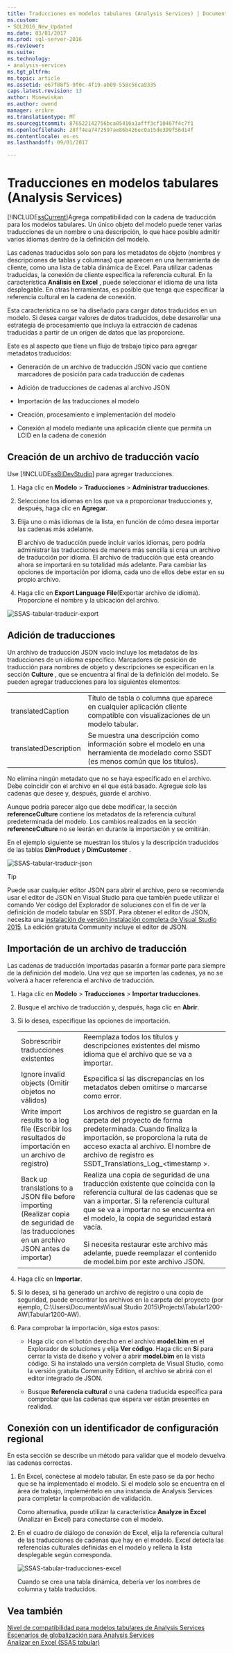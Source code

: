 ```yaml
---
title: Traducciones en modelos tabulares (Analysis Services) | Documentos de Microsoft
ms.custom:
- SQL2016_New_Updated
ms.date: 03/01/2017
ms.prod: sql-server-2016
ms.reviewer: 
ms.suite: 
ms.technology:
- analysis-services
ms.tgt_pltfrm: 
ms.topic: article
ms.assetid: e67f88f5-9f0c-4f19-ab09-558c56ca9335
caps.latest.revision: 13
author: Minewiskan
ms.author: owend
manager: erikre
ms.translationtype: MT
ms.sourcegitcommit: 876522142756bca05416a1afff3cf10467f4c7f1
ms.openlocfilehash: 28ff4ea7472597ae86b426ec0a15de399f56d14f
ms.contentlocale: es-es
ms.lasthandoff: 09/01/2017

---
```

# <a name="translations-in-tabular-models-analysis-services"></a>Traducciones en modelos tabulares (Analysis Services)
  [!INCLUDE[ssCurrent](../../includes/sscurrent-md.md)]Agrega compatibilidad con la cadena de traducción para los modelos tabulares. Un único objeto del modelo puede tener varias traducciones de un nombre o una descripción, lo que hace posible admitir varios idiomas dentro de la definición del modelo.  
  
 Las cadenas traducidas solo son para los metadatos de objeto (nombres y descripciones de tablas y columnas) que aparecen en una herramienta de cliente, como una lista de tabla dinámica de Excel.  Para utilizar cadenas traducidas, la conexión de cliente especifica la referencia cultural. En la característica **Análisis en Excel** , puede seleccionar el idioma de una lista desplegable. En otras herramientas, es posible que tenga que especificar la referencia cultural en la cadena de conexión.  
  
 Esta característica no se ha diseñado para cargar datos traducidos en un modelo. Si desea cargar valores de datos traducidos, debe desarrollar una estrategia de procesamiento que incluya la extracción de cadenas traducidas a partir de un origen de datos que las proporcione.  
  
 Este es al aspecto que tiene un flujo de trabajo típico para agregar metadatos traducidos:  
  
-   Generación de un archivo de traducción JSON vacío que contiene marcadores de posición para cada traducción de cadenas  
  
-   Adición de traducciones de cadenas al archivo JSON  
  
-   Importación de las traducciones al modelo  
  
-   Creación, procesamiento e implementación del modelo  
  
-   Conexión al modelo mediante una aplicación cliente que permita un LCID en la cadena de conexión  
  
## <a name="create-an-empty-translation-file"></a>Creación de un archivo de traducción vacío  
 Use [!INCLUDE[ssBIDevStudio](../../includes/ssbidevstudio-md.md)] para agregar traducciones.  
  
1.  Haga clic en **Modelo** > **Traducciones** > **Administrar traducciones**.  
  
2.  Seleccione los idiomas en los que va a proporcionar traducciones y, después, haga clic en **Agregar**.  
  
3.  Elija uno o más idiomas de la lista, en función de cómo desea importar las cadenas más adelante.  
  
     El archivo de traducción puede incluir varios idiomas, pero podría administrar las traducciones de manera más sencilla si crea un archivo de traducción por idioma. El archivo de traducción que está creando ahora se importará en su totalidad más adelante. Para cambiar las opciones de importación por idioma, cada uno de ellos debe estar en su propio archivo.  
  
4.  Haga clic en **Export Language File**(Exportar archivo de idioma).  Proporcione el nombre y la ubicación del archivo.  
  
 ![SSAS-tabular-traducir-export](../../analysis-services/tabular-models/media/ssas-tabular-translate-export.png "ssas-tabular-traducir-export")  
  
## <a name="add-translations"></a>Adición de traducciones  
 Un archivo de traducción JSON vacío incluye los metadatos de las traducciones de un idioma específico. Marcadores de posición de traducción para nombres de objeto y descripciones se especifican en la sección **Culture** , que se encuentra al final de la definición del modelo. Se pueden agregar traducciones para los siguientes elementos:  
  
|||  
|-|-|  
|translatedCaption|Título de tabla o columna que aparece en cualquier aplicación cliente compatible con visualizaciones de un modelo tabular.|  
|translatedDescription|Se muestra una descripción como información sobre el modelo en una herramienta de modelado como SSDT (es menos común que los títulos).|  
  
 No elimina ningún metadato que no se haya especificado en el archivo.  Debe coincidir con el archivo en el que está basado. Agregue solo las cadenas que desee y, después, guarde el archivo.  
  
 Aunque podría parecer algo que debe modificar, la sección  **referenceCulture** contiene los metadatos de la referencia cultural predeterminada del modelo. Los cambios realizados en la sección **referenceCulture** no se leerán en durante la importación y se omitirán.  
  
 En el ejemplo siguiente se muestran los títulos y la descripción traducidos de las tablas **DimProduct** y **DimCustomer** .  
  
 ![SSAS-tabular-traducir-json](../../analysis-services/tabular-models/media/ssas-tabular-translate-json.png "ssas-tabular-traducir-json")  
  
> [!TIP]  
>  Puede usar cualquier editor JSON para abrir el archivo, pero se recomienda usar el editor de JSON en Visual Studio para que también puede utilizar el comando Ver código del Explorador de soluciones con el fin de ver la definición de modelo tabular en SSDT. Para obtener el editor de JSON, necesita una [instalación de versión instalación completa de Visual Studio 2015](https://www.visualstudio.com/en-us/downloads/download-visual-studio-vs.aspx). La edición gratuita Community incluye el editor de JSON.  
  
## <a name="import-a-translation-file"></a>Importación de un archivo de traducción  
 Las cadenas de traducción importadas pasarán a formar parte para siempre de la definición del modelo. Una vez que se importen las cadenas, ya no se volverá a hacer referencia el archivo de traducción.  
  
1.  Haga clic en **Modelo** > **Traducciones** > **Importar traducciones**.  
  
2.  Busque el archivo de traducción y, después, haga clic en **Abrir**.  
  
3.  Si lo desea, especifique las opciones de importación.  
  
    |||  
    |-|-|  
    |Sobrescribir traducciones existentes|Reemplaza todos los títulos y descripciones existentes del mismo idioma que el archivo que se va a importar.|  
    |Ignore invalid objects (Omitir objetos no válidos)|Especifica si las discrepancias en los metadatos deben omitirse o marcarse como error.|  
    |Write import results to a log file (Escribir los resultados de importación en un archivo de registro)|Los archivos de registro se guardan en la carpeta del proyecto de forma predeterminada. Cuando finaliza la importación, se proporciona la ruta de acceso exacta al archivo. El nombre de archivo de registro es SSDT_Translations_Log_\<timestamp >.|  
    |Back up translations to a JSON file before importing (Realizar copia de seguridad de las traducciones en un archivo JSON antes de importar)|Realiza una copia de seguridad de una traducción existente que coincida con la referencia cultural de las cadenas que se van a importar.  Si la referencia cultural que se va a importar no se encuentra en el modelo, la copia de seguridad estará vacía.<br /><br /> Si necesita restaurar este archivo más adelante, puede reemplazar el contenido de model.bim por este archivo JSON.|  
  
4.  Haga clic en **Importar**.  
  
5.  Si lo desea, si ha generado un archivo de registro o una copia de seguridad, puede encontrar los archivos en la carpeta del proyecto (por ejemplo, C:\Users\Documents\Visual Studio 2015\Projects\Tabular1200-AW\Tabular1200-AW).  
  
6.  Para comprobar la importación, siga estos pasos:  
  
    -   Haga clic con el botón derecho en el archivo **model.bim** en el Explorador de soluciones y elija **Ver código**. Haga clic en **Sí** para cerrar la vista de diseño y volver a abrir **model.bim** en la vista código.  Si ha instalado una versión completa de Visual Studio, como la versión gratuita Community Edition, el archivo se abrirá con el editor integrado de JSON.  
  
    -   Busque **Referencia cultural** o una cadena traducida específica para comprobar que las cadenas que espera ver están presentes en realidad.  
  
## <a name="connect-using-a-locale-identifier"></a>Conexión con un identificador de configuración regional  
 En esta sección se describe un método para validar que el modelo devuelva las cadenas correctas.  
  
1.  En Excel, conéctese al modelo tabular. En este paso se da por hecho que se ha implementado el modelo. Si el modelo solo se encuentra en el área de trabajo, impleméntelo en una instancia de Analysis Services para completar la comprobación de validación.  
  
     Como alternativa, puede utilizar la característica **Analyze in Excel** (Analizar en Excel) para conectarse con el modelo.  
  
2.  En el cuadro de diálogo de conexión de Excel, elija la referencia cultural de las traducciones de cadenas que hay en el modelo. Excel detecta las referencias culturales definidas en el modelo y rellena la lista desplegable según corresponda.  
  
     ![SSAS-tabular-traducciones-excel](../../analysis-services/tabular-models/media/ssas-tabular-translations-excel.png "ssas-tabular-traducciones-excel")  
  
     Cuando se crea una tabla dinámica, debería ver los nombres de columna y tabla traducidos.  
  
## <a name="see-also"></a>Vea también  
 [Nivel de compatibilidad para modelos tabulares de Analysis Services](../../analysis-services/tabular-models/compatibility-level-for-tabular-models-in-analysis-services.md)   
 [Escenarios de globalización para Analysis Services](../../analysis-services/globalization-scenarios-for-analysis-services.md)   
 [Analizar en Excel &#40;SSAS tabular&#41;](../../analysis-services/tabular-models/analyze-in-excel-ssas-tabular.md)  
  
  
